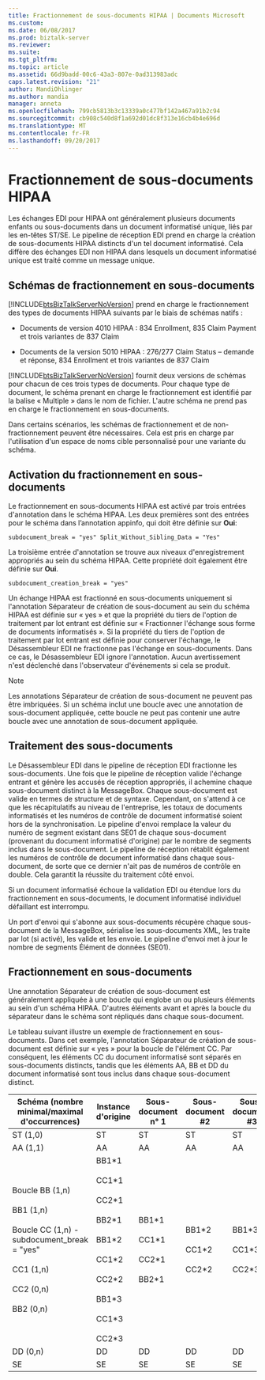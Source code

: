 ```yaml
---
title: Fractionnement de sous-documents HIPAA | Documents Microsoft
ms.custom: 
ms.date: 06/08/2017
ms.prod: biztalk-server
ms.reviewer: 
ms.suite: 
ms.tgt_pltfrm: 
ms.topic: article
ms.assetid: 66d9badd-00c6-43a3-807e-0ad313983adc
caps.latest.revision: "21"
author: MandiOhlinger
ms.author: mandia
manager: anneta
ms.openlocfilehash: 799cb5813b3c13339a0c477bf142a467a91b2c94
ms.sourcegitcommit: cb908c540d8f1a692d01dc8f313e16cb4b4e696d
ms.translationtype: MT
ms.contentlocale: fr-FR
ms.lasthandoff: 09/20/2017
---
```

# <a name="splitting-hipaa-subdocuments"></a>Fractionnement de sous-documents HIPAA
Les échanges EDI pour HIPAA ont généralement plusieurs documents enfants ou sous-documents dans un document informatisé unique, liés par les en-têtes ST/SE. Le pipeline de réception EDI prend en charge la création de sous-documents HIPAA distincts d'un tel document informatisé. Cela diffère des échanges EDI non HIPAA dans lesquels un document informatisé unique est traité comme un message unique.  
  
## <a name="subdocument-splitting-schemas"></a>Schémas de fractionnement en sous-documents  
 [!INCLUDE[btsBizTalkServerNoVersion](../includes/btsbiztalkservernoversion-md.md)] prend en charge le fractionnement des types de documents HIPAA suivants par le biais de schémas natifs :  
  
-   Documents de version 4010 HIPAA : 834 Enrollment, 835 Claim Payment et trois variantes de 837 Claim  
  
-   Documents de la version 5010 HIPAA : 276/277 Claim Status – demande et réponse, 834 Enrollment et trois variantes de 837 Claim  
  
 [!INCLUDE[btsBizTalkServerNoVersion](../includes/btsbiztalkservernoversion-md.md)] fournit deux versions de schémas pour chacun de ces trois types de documents. Pour chaque type de document, le schéma prenant en charge le fractionnement est identifié par la balise « Multiple » dans le nom de fichier. L'autre schéma ne prend pas en charge le fractionnement en sous-documents.  
  
 Dans certains scénarios, les schémas de fractionnement et de non-fractionnement peuvent être nécessaires. Cela est pris en charge par l'utilisation d'un espace de noms cible personnalisé pour une variante du schéma.  
  
## <a name="how-subdocument-splitting-is-enabled"></a>Activation du fractionnement en sous-documents  
 Le fractionnement en sous-documents HIPAA est activé par trois entrées d'annotation dans le schéma HIPAA. Les deux premières sont des entrées pour le schéma dans l’annotation appinfo, qui doit être définie sur **Oui**:  
  
```  
subdocument_break = "yes" Split_Without_Sibling_Data = "Yes"  
```  
  
 La troisième entrée d'annotation se trouve aux niveaux d'enregistrement appropriés au sein du schéma HIPAA. Cette propriété doit également être définie sur **Oui**.  
  
```  
subdocument_creation_break = "yes"  
```  
  
 Un échange HIPAA est fractionné en sous-documents uniquement si l'annotation Séparateur de création de sous-document au sein du schéma HIPAA est définie sur « yes » et que la propriété du tiers de l'option de traitement par lot entrant est définie sur « Fractionner l'échange sous forme de documents informatisés ». Si la propriété du tiers de l'option de traitement par lot entrant est définie pour conserver l'échange, le Désassembleur EDI ne fractionne pas l'échange en sous-documents. Dans ce cas, le Désassembleur EDI ignore l'annotation. Aucun avertissement n'est déclenché dans l'observateur d'événements si cela se produit.  
  
> [!NOTE]
>  Les annotations Séparateur de création de sous-document ne peuvent pas être imbriquées. Si un schéma inclut une boucle avec une annotation de sous-document appliquée, cette boucle ne peut pas contenir une autre boucle avec une annotation de sous-document appliquée.  
  
## <a name="how-subdocuments-are-processed"></a>Traitement des sous-documents  
 Le Désassembleur EDI dans le pipeline de réception EDI fractionne les sous-documents. Une fois que le pipeline de réception valide l'échange entrant et génère les accusés de réception appropriés, il achemine chaque sous-document distinct à la MessageBox. Chaque sous-document est valide en termes de structure et de syntaxe. Cependant, on s'attend à ce que les récapitulatifs au niveau de l'entreprise, les totaux de documents informatisés et les numéros de contrôle de document informatisé soient hors de la synchronisation. Le pipeline d'envoi remplace la valeur du numéro de segment existant dans SE01 de chaque sous-document (provenant du document informatisé d'origine) par le nombre de segments inclus dans le sous-document. Le pipeline de réception rétablit également les numéros de contrôle de document informatisé dans chaque sous-document, de sorte que ce dernier n'ait pas de numéros de contrôle en double. Cela garantit la réussite du traitement côté envoi.  
  
 Si un document informatisé échoue la validation EDI ou étendue lors du fractionnement en sous-documents, le document informatisé individuel défaillant est interrompu.  
  
 Un port d'envoi qui s'abonne aux sous-documents récupère chaque sous-document de la MessageBox, sérialise les sous-documents XML, les traite par lot (si activé), les valide et les envoie. Le pipeline d'envoi met à jour le nombre de segments Élément de données (SE01).  
  
## <a name="how-subdocuments-are-split"></a>Fractionnement en sous-documents  
 Une annotation Séparateur de création de sous-document est généralement appliquée à une boucle qui englobe un ou plusieurs éléments au sein d'un schéma HIPAA. D'autres éléments avant et après la boucle du séparateur dans le schéma sont répliqués dans chaque sous-document.  
  
 Le tableau suivant illustre un exemple de fractionnement en sous-documents. Dans cet exemple, l'annotation Séparateur de création de sous-document est définie sur « yes » pour la boucle de l'élément CC. Par conséquent, les éléments CC du document informatisé sont séparés en sous-documents distincts, tandis que les éléments AA, BB et DD du document informatisé sont tous inclus dans chaque sous-document distinct.  
  
|Schéma (nombre minimal/maximal d'occurrences)|Instance d'origine|Sous-document n° 1|Sous-document #2|Sous-document #3|  
|---------------------------------------|-----------------------|---------------------|---------------------|---------------------|  
|ST (1,0)|ST|ST|ST|ST|  
|AA (1,1)|AA|AA|AA|AA|  
|Boucle BB (1,n)<br /><br /> BB1 (1,n)<br /><br /> Boucle CC (1,n) - subdocument_break = "yes"<br /><br /> CC1 (1,n)<br /><br /> CC2 (0,n)<br /><br /> BB2 (0,n)|BB1*1<br /><br /> CC1\*1<br /><br /> CC2\*1<br /><br /> BB2\*1<br /><br /> BB1\*2<br /><br /> CC1\*2<br /><br /> CC2\*2<br /><br /> BB1\*3<br /><br /> CC1\*3<br /><br /> CC2\*3|BB1*1<br /><br /> CC1\*1<br /><br /> CC2\*1<br /><br /> BB2\*1|BB1*2<br /><br /> CC1\*2<br /><br /> CC2\*2|BB1*3<br /><br /> CC1\*3<br /><br /> CC2\*3|  
|DD (0,n)|DD|DD|DD|DD|  
|SE|SE|SE|SE|SE|
